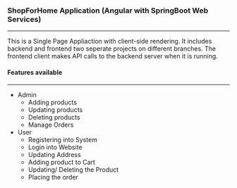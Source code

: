 ### ShopForHome Application (Angular with SpringBoot Web Services)
---------
This is a Single Page Appliaction with client-side rendering. It includes backend and frontend two seperate projects on different branches. The frontend client makes API calls to the backend server when it is running.

#### Features available
----------
* Admin
  * Adding products
  * Updating products
  * Deleting products
  * Manage Orders
* User
  * Registering into System
  * Login into Website
  * Updating Address
  * Adding product to Cart
  * Updating/ Deleting the Product
  * Placing the order
